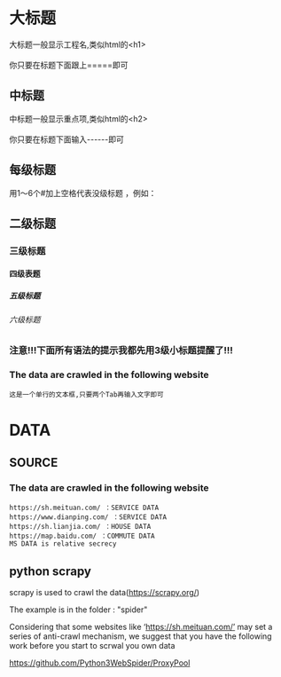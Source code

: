 大标题  
===================================  
大标题一般显示工程名,类似html的\<h1\><br />  
你只要在标题下面跟上=====即可  
      
        
中标题  
-----------------------------------  
中标题一般显示重点项,类似html的\<h2\><br />  
你只要在标题下面输入------即可  
   
## 每级标题
用1～6个#加上空格代表没级标题 ，例如：

## 二级标题
### 三级标题
#### 四级表题
##### 五级标题
###### 六级标题
      
### 注意!!!下面所有语法的提示我都先用3级小标题提醒了!!!   
      
### The data are crawled in the following website   
    这是一个单行的文本框,只要两个Tab再输入文字即可  

# DATA      
## SOURCE
### The data are crawled in the following website     
    https://sh.meituan.com/ ：SERVICE DATA
    https://www.dianping.com/ ：SERVICE DATA
    https://sh.lianjia.com/ ：HOUSE DATA  
    https://map.baidu.com/ ：COMMUTE DATA  
    MS DATA is relative secrecy

## python scrapy
scrapy is used to crawl the data(https://scrapy.org/)

The example is in the folder : "spider"

Considering that some websites like ‘https://sh.meituan.com/’ may set a series of anti-crawl mechanism, we suggest that you have the following work before you start to scrwal you own data

https://github.com/Python3WebSpider/ProxyPool


